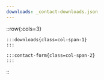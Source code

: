 ```yaml
---
downloads: _contact-downloads.json
---
```

::row{:cols=3}

    :::downloads{class=col-span-1}
    :::

    :::contact-form{class=col-span-2}
    :::
::
